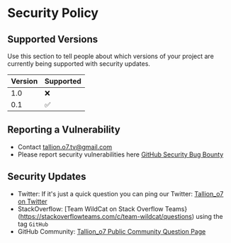 # Security Policy

## Supported Versions

Use this section to tell people about which versions of your project are
currently being supported with security updates.

| Version | Supported          |
| ------- | ------------------ |
| 1.0 | :x: |
| 0.1   | :white_check_mark: |

## Reporting a Vulnerability

- Contact [tallion.o7.tv@gmail.com](tallion.o7.tv@gmail.com)
- Please report security vulnerabilities here [GitHub Security Bug Bounty](https://bounty.github.com/)

## Security Updates

- Twitter: If it's just a quick question you can ping our Twitter: [Tallion_o7 on Twitter](https://twitter.com/Tallion_o7)
- StackOverflow: [Team WildCat on Stack Overflow Teams}(https://stackoverflowteams.com/c/team-wildcat/questions) using the tag `GitHub`
- GitHub Community: [Tallion_o7 Public Community Question Page](https://github.com/Tallion-07/Tallion-o7-Public-Documentation/discussions/categories/q-a)
